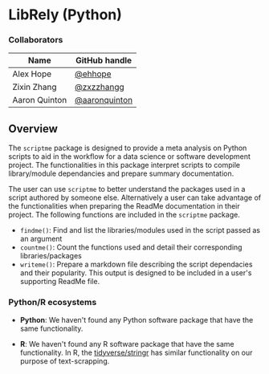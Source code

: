 # LibRely (Python)

### Collaborators
| Name | GitHub handle |
| ---- | ------ |
| Alex Hope | [@ehhope ]( https://github.com/ehhope) |
| Zixin Zhang     | [@zxzzhangg](https://github.com/zxzzhangg) |
| Aaron Quinton     | [@aaronquinton](https://github.com/aaronquinton ) |


## Overview
The `scriptme` package is designed to provide a meta analysis on Python scripts to aid in the workflow for a data science or software development project. The functionalities in this package interpret scripts to compile library/module dependancies and prepare summary documentation.

The user can use `scriptme` to better understand the packages used in a script authored by someone else. Alternatively a user can take advantage of the functionalities when preparing the ReadMe documentation in their project. The following functions are included in the `scriptme` package.
- `findme()`: Find and list the libraries/modules used in the script passed as an argument
- `countme()`: Count the functions used and detail their corresponding libraries/packages
- `writeme()`: Prepare a markdown file describing the script dependacies and their popularity. This output is designed to be included in a user's supporting ReadMe file.


### Python/R ecosystems

- **Python**: We haven't found any Python software package that have the same functionality.

- **R**: We haven't found any R software package that have the same functionality. In R, the [tidyverse/stringr](https://stringr.tidyverse.org/index.html) has similar functionality on our purpose of text-scrapping.
